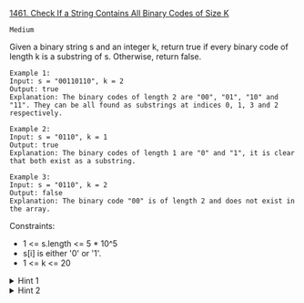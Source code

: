 [1461. Check If a String Contains All Binary Codes of Size K](https://leetcode.com/problems/check-if-a-string-contains-all-binary-codes-of-size-k/description/)

`Medium`

Given a binary string s and an integer k, return true if every binary code of length k is a substring of s. Otherwise, return false.

```
Example 1:
Input: s = "00110110", k = 2
Output: true
Explanation: The binary codes of length 2 are "00", "01", "10" and "11". They can be all found as substrings at indices 0, 1, 3 and 2 respectively.

Example 2:
Input: s = "0110", k = 1
Output: true
Explanation: The binary codes of length 1 are "0" and "1", it is clear that both exist as a substring. 

Example 3:
Input: s = "0110", k = 2
Output: false
Explanation: The binary code "00" is of length 2 and does not exist in the array.
```

Constraints:

- 1 <= s.length <= 5 * 10^5
- s[i] is either '0' or '1'.
- 1 <= k <= 20

<details>
<summary>Hint 1</summary>

We need only to check all sub-strings of length k.

</details>

<details>
<summary>Hint 2</summary>

The number of distinct sub-strings should be exactly 2^k.

</details>